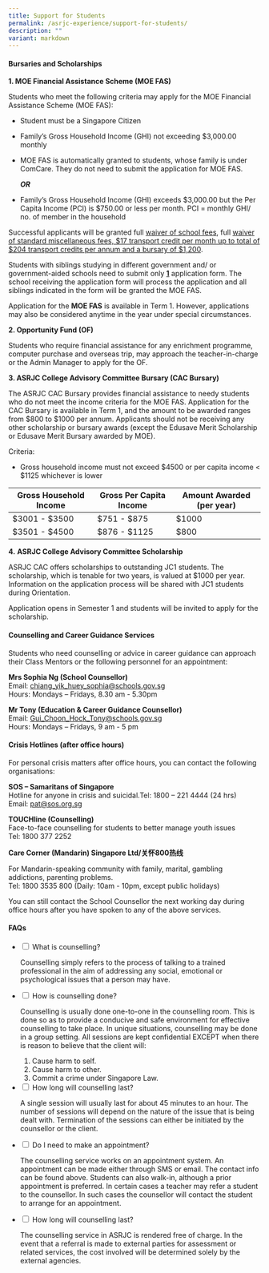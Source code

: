 ```yaml
---
title: Support for Students
permalink: /asrjc-experience/support-for-students/
description: ""
variant: markdown
---
```

#### **Bursaries and Scholarships**

**1\. MOE Financial Assistance Scheme (MOE FAS)**

Students who meet the following criteria may apply for the MOE Financial Assistance Scheme (MOE FAS):

*   Student must be a Singapore Citizen
*   Family’s Gross Household Income (GHI) not exceeding $3,000.00 monthly
*   MOE FAS is automatically granted to students, whose family is under ComCare. They do not need to submit the application for MOE FAS.

    **_OR_**
*   Family’s Gross Household Income (GHI) exceeds $3,000.00 but the Per Capita Income (PCI) is $750.00 or less per month. PCI = monthly GHI/ no. of member in the household
 
Successful applicants will be granted full <u>waiver of school fees</u>, full <u>waiver of standard miscellaneous fees, $17 transport credit per month up to total of $204 transport credits per annum and a bursary of $1,200</u>.

Students with siblings studying in different government and/ or government-aided schools need to submit only <u>**1**</u> application form. The school receiving the application form will process the application and all siblings indicated in the form will be granted the MOE FAS.

Application for the **MOE FAS** is available in Term 1. However, applications may also be considered anytime in the year under special circumstances.

**2\. Opportunity Fund (OF)**

Students who require financial assistance for any enrichment programme, computer purchase and overseas trip, may approach the teacher-in-charge or the Admin Manager to apply for the OF.

**3\. ASRJC College Advisory Committee Bursary (CAC Bursary)**

The ASRJC CAC Bursary provides financial assistance to needy students who do not meet the income criteria for the MOE FAS. Application for the CAC Bursary is available in Term 1, and the amount to be awarded ranges from $800 to $1000 per annum. Applicants should not be receiving any other scholarship or bursary awards (except the Edusave Merit Scholarship or Edusave Merit Bursary awarded by MOE).

Criteria:


*   Gross household income must not exceed $4500 or per capita income &lt; $1125 whichever is lower
   
| **Gross Household Income** | **Gross Per Capita Income** | **Amount Awarded (per year)** |
| -------- | -------- | -------- |
| $3001 - $3500     | $751 - $875     | $1000     |
| $3501 - $4500     | $876 - $1125     | $800     |



**4.**&nbsp;**ASRJC College Advisory Committee Scholarship**

ASRJC CAC offers scholarships to outstanding JC1 students. The scholarship, which is tenable for two years, is valued at $1000 per year. Information on the application process will be shared with JC1 students during Orientation.

Application opens in Semester 1 and students will be invited to apply for the scholarship.

#### **Counselling and Career Guidance Services**

Students who need counselling or advice in career guidance can approach their Class Mentors or the following personnel for an appointment:

**Mrs Sophia Ng (School Counsellor)**  
Email: <a href="mailto:chiang_yik_huey_sophia@schools.gov.sg">chiang_yik_huey_sophia@schools.gov.sg</a><br>
Hours: Mondays – Fridays, 8.30 am - 5.30pm

**Mr Tony (Education &amp; Career Guidance Counsellor)**  
Email: <a href="mailto:Gui_Choon_Hock_Tony@schools.gov.sg">Gui_Choon_Hock_Tony@schools.gov.sg</a><br>
Hours: Mondays – Fridays, 9 am - 5 pm

#### **Crisis Hotlines**&nbsp;(after office hours)

For personal crisis matters after office hours, you can contact the following organisations:

**SOS – Samaritans of Singapore**  
Hotline for anyone in crisis and suicidal.Tel: 1800 – 221 4444 (24 hrs)  
Email:&nbsp;[pat@sos.org.sg](mailto:pat@sos.org.sg)

**TOUCHline (Counselling)**  
Face-to-face counselling for students to better manage youth issues  
Tel: 1800 377 2252

**Care Corner (Mandarin) Singapore Ltd/关怀800热线**

For Mandarin-speaking community with family, marital, gambling addictions, parenting problems.  
Tel: 1800 3535 800 (Daily: 10am - 10pm, except public holidays)

You can still contact the School Counsellor the next working day during office hours after you have spoken to any of the above services.

#### FAQs

<ul class="jekyllcodex_accordion">
  <li>
    <input type="checkbox" id="accordion1">
    <label for="accordion1">What is counselling?</label>
    <div>
      <p>Counselling simply refers to the process of talking to a trained professional in the aim of addressing any social, emotional or psychological issues that a person may have.</p>
    </div>
	</li>
   <li>
    <input type="checkbox" id="accordion2">
    <label for="accordion2">How is counselling done?</label>
    <div>
      <p>Counselling is usually done one-to-one in the counselling room. This is done so as to provide a conducive and safe environment for effective counselling to take place. In unique situations, counselling may be done in a group setting. All sessions are kept confidential EXCEPT when there is reason to believe that the client will:</p>
			<ol>
        <li>Cause harm to self.</li>
        <li>Cause harm to other.</li>
        <li>Commit a crime under Singapore Law.</li>
      </ol>
    </div>
	</li>
	  <li>
    <input type="checkbox" id="accordion3">
    <label for="accordion3">How long will counselling last? </label>
    <div>
			<p>A single session will usually last for about 45 minutes to an hour. The number of sessions will depend on the nature of the issue that is being dealt with. Termination of the sessions can either be initiated by the counsellor or the client.</p>
    </div>
	</li>
	<li>
    <input type="checkbox" id="accordion4">
    <label for="accordion4">Do I need to make an appointment? </label>
    <div>
			<p>The counselling service works on an appointment system. An appointment can be made either through SMS or email. The contact info can be found above. Students can also walk-in, although a prior appointment is preferred. In certain cases a teacher may refer a student to the counsellor. In such cases the counsellor will contact the student to arrange for an appointment.</p>
    </div>
	</li>
	<li>
    <input type="checkbox" id="accordion5">
    <label for="accordion5">How long will counselling last? </label>
    <div>
			<p>The counselling service in ASRJC is rendered free of charge. In the event that a referral is made to external parties for assessment or related services, the cost involved will be determined solely by the external agencies.</p>
    </div>
	</li>
</ul>